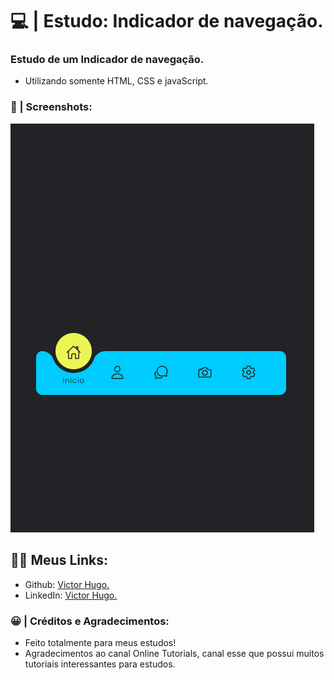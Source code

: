 # 💻 | Estudo: Indicador de navegação.

### Estudo de um Indicador de navegação.

- Utilizando somente HTML, CSS e javaScript.

### 📸 | Screenshots: 

![preview img](/preview.png)

## 👩‍💻 Meus Links:

- Github: [Victor Hugo.](https://github.com/torugo99)
- LinkedIn: [Victor Hugo.](https://www.linkedin.com/in/victor-hugo99/)

### 😀 | Créditos e Agradecimentos:

- Feito totalmente para meus estudos!
- Agradecimentos ao canal Online Tutorials, canal esse que possui muitos tutoriais interessantes para estudos.
